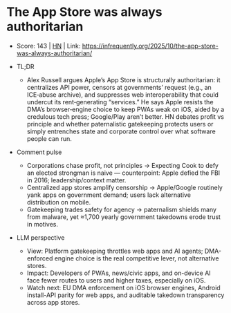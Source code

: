 # The App Store was always authoritarian

- Score: 143 | [HN](https://news.ycombinator.com/item?id=45556032) | Link: https://infrequently.org/2025/10/the-app-store-was-always-authoritarian/

- TL;DR
  - Alex Russell argues Apple’s App Store is structurally authoritarian: it centralizes API power, censors at governments’ request (e.g., an ICE‑abuse archive), and suppresses web interoperability that could undercut its rent‑generating “services.” He says Apple resists the DMA’s browser‑engine choice to keep PWAs weak on iOS, aided by a credulous tech press; Google/Play aren’t better. HN debates profit vs principle and whether paternalistic gatekeeping protects users or simply entrenches state and corporate control over what software people can run.

- Comment pulse
  - Corporations chase profit, not principles → Expecting Cook to defy an elected strongman is naive — counterpoint: Apple defied the FBI in 2016; leadership/context matter.
  - Centralized app stores amplify censorship → Apple/Google routinely yank apps on government demand; users lack alternative distribution on mobile.
  - Gatekeeping trades safety for agency → paternalism shields many from malware, yet ≈1,700 yearly government takedowns erode trust in motives.

- LLM perspective
  - View: Platform gatekeeping throttles web apps and AI agents; DMA-enforced engine choice is the real competitive lever, not alternative stores.
  - Impact: Developers of PWAs, news/civic apps, and on-device AI face fewer routes to users and higher taxes, especially on iOS.
  - Watch next: EU DMA enforcement on iOS browser engines, Android install-API parity for web apps, and auditable takedown transparency across app stores.
